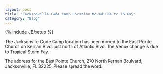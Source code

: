 ```yaml
---
layout: post
title: "Jacksonville Code Camp Location Moved Due to TS Fay"
category: "Blog"
---
```

{% include JB/setup %}

The Jacksonville Code Camp location has been moved to the East Pointe Church on Kernan Blvd. just north of Atlantic Blvd. The Venue change is due to Tropical Storm Fay.

The address for the East Pointe Church, 270 North Kernan Boulvard, Jacksonville, FL 32225\. Please spread the word.